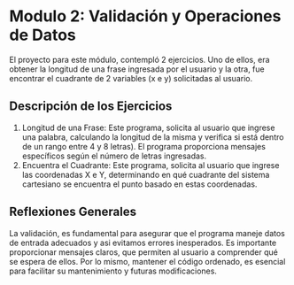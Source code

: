 # Modulo 2: Validación y Operaciones de Datos
El proyecto para este módulo, contempló 2 ejercicios. Uno de ellos, era obtener la longitud de una frase ingresada por el usuario y la otra, fue encontrar el cuadrante de 2 variables (x e y) solicitadas al usuario.

## Descripción de los Ejercicios
1. Longitud de una Frase: Este programa, solicita al usuario que ingrese una palabra, calculando la longitud de la misma y verifica si está dentro de un rango entre 4 y 8 letras). El programa proporciona mensajes específicos según el número de letras ingresadas.
2. Encuentra el Cuadrante: Este programa, solicita al usuario que ingrese las coordenadas X e Y, determinando en qué cuadrante del sistema cartesiano se encuentra el punto basado en estas coordenadas.
​
## Reflexiones Generales
La validación, es fundamental para asegurar que el programa maneje datos de entrada adecuados y asi evitamos errores inesperados. Es importante proporcionar mensajes claros, que permiten al usuario a comprender qué se espera de ellos. Por lo mismo, mantener el código ordenado, es esencial para facilitar su mantenimiento y futuras modificaciones.
